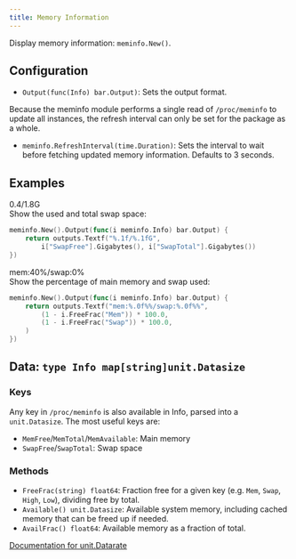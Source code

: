 ```yaml
---
title: Memory Information
---
```


Display memory information: `meminfo.New()`.

## Configuration

* `Output(func(Info) bar.Output)`: Sets the output format.

Because the meminfo module performs a single read of `/proc/meminfo` to update all instances, the
refresh interval can only be set for the package as a whole.

* `meminfo.RefreshInterval(time.Duration)`: Sets the interval to wait before fetching updated
  memory information. Defaults to 3 seconds.

## Examples

<div class="module-example-out">0.4/1.8G</div>
Show the used and total swap space:

```go
meminfo.New().Output(func(i meminfo.Info) bar.Output) {
	return outputs.Textf("%.1f/%.1fG",
		i["SwapFree"].Gigabytes(), i["SwapTotal"].Gigabytes())
})
```

<div class="module-example-out">mem:40%/swap:0%</div>
Show the percentage of main memory and swap used:

```go
meminfo.New().Output(func(i meminfo.Info) bar.Output) {
	return outputs.Textf("mem:%.0f%%/swap:%.0f%%",
		(1 - i.FreeFrac("Mem")) * 100.0,
		(1 - i.FreeFrac("Swap")) * 100.0,
	)
})
```

## Data: `type Info map[string]unit.Datasize`

### Keys

Any key in `/proc/meminfo` is also available in Info, parsed into a `unit.Datasize`. The most useful
keys are:
- `MemFree`/`MemTotal`/`MemAvailable`: Main memory
- `SwapFree`/`SwapTotal`: Swap space

### Methods

* `FreeFrac(string) float64`: Fraction free for a given key (e.g. `Mem`, `Swap`, `High`, `Low`), dividing free by total.
* `Available() unit.Datasize`: Available system memory, including cached memory that can be freed up if needed.
* `AvailFrac() float64`: Available memory as a fraction of total.

[Documentation for unit.Datarate](https://godoc.org/github.com/martinlindhe/unit#Datarate)
